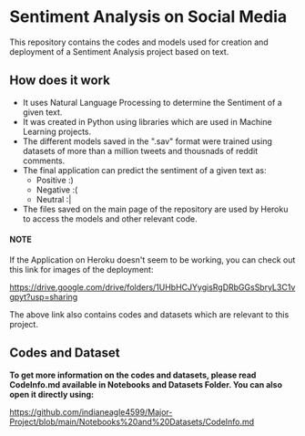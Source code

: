 # Sentiment Analysis on Social Media

This repository contains the codes and models used for creation and deployment of a Sentiment Analysis project based on text.

## How does it work

- It uses Natural Language Processing to determine the Sentiment of a given text.
- It was created in Python using libraries which are used in Machine Learning projects.
- The different models saved in the ".sav" format were trained using datasets of more than a million tweets and thousnads of reddit comments.
- The final application can predict the sentiment of a given text as:
  - Positive :)
  - Negative :(
  - Neutral :|
- The files saved on the main page of the repository are used by Heroku to access the models and other relevant code.

#### NOTE

If the Application on Heroku doesn't seem to be working, you can check out this link for images of the deployment:

https://drive.google.com/drive/folders/1UHbHCJYygisRgDRbGGsSbryL3C1vgpyt?usp=sharing

The above link also contains codes and datasets which are relevant to this project. 

## Codes and Dataset

**To get more information on the codes and datasets, please read CodeInfo.md available in Notebooks and Datasets Folder. You can also open it directly using:**

https://github.com/indianeagle4599/Major-Project/blob/main/Notebooks%20and%20Datasets/CodeInfo.md
